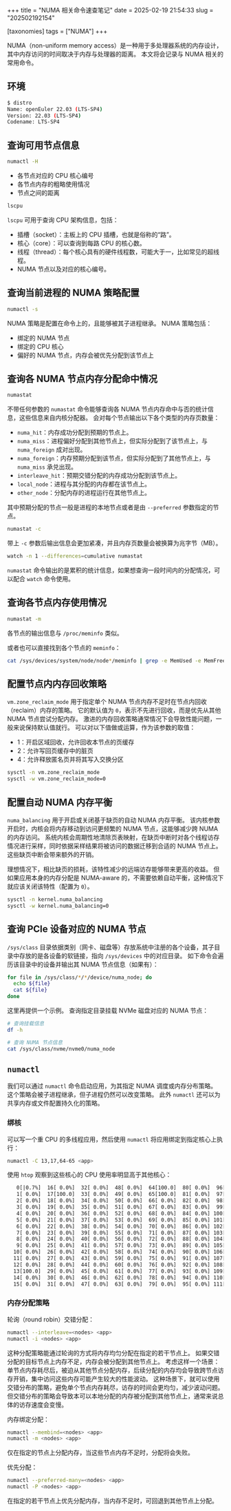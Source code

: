 +++
title = "NUMA 相关命令速查笔记"
date = 2025-02-19 21:54:33
slug = "202502192154"

[taxonomies]
tags = ["NUMA"]
+++

NUMA（non-uniform memory access）是一种用于多处理器系统的内存设计，其中内存访问的时间取决于内存与处理器的距离。
本文将会记录与 NUMA 相关的常用命令。

<!-- more -->

## 环境

```sh
$ distro
Name: openEuler 22.03 (LTS-SP4)
Version: 22.03 (LTS-SP4)
Codename: LTS-SP4
```

## 查询可用节点信息

```sh
numactl -H
```

- 各节点对应的 CPU 核心编号
- 各节点内存的粗略使用情况
- 节点之间的距离

```sh
lscpu
```

`lscpu` 可用于查询 CPU 架构信息，包括：

- 插槽（socket）：主板上的 CPU 插槽，也就是俗称的“路”。
- 核心（core）：可以查询到每路 CPU 的核心数。
- 线程（thread）：每个核心具有的硬件线程数，可能大于一，比如常见的超线程。
- NUMA 节点以及对应的核心编号。

## 查询当前进程的 NUMA 策略配置

```sh
numactl -s
```

NUMA 策略是配置在命令上的，且能够被其子进程继承。
NUMA 策略包括：

- 绑定的 NUMA 节点
- 绑定的 CPU 核心
- 偏好的 NUMA 节点，内存会被优先分配到该节点上

## 查询各 NUMA 节点内存分配命中情况

```sh
numastat
```

不带任何参数的 `numastat` 命令能够查询各 NUMA 节点内存命中与否的统计信息，这些信息来自内核分配器。
会对每个节点输出以下各个类型的内存页数量：

- `numa_hit`：内存成功分配到预期的节点上。
- `numa_miss`：进程偏好分配到其他节点上，但实际分配到了该节点上，与 `numa_foreign` 成对出现。
- `numa_foreign`：内存预期分配到该节点，但实际分配到了其他节点上，与 `numa_miss` 承兑出现。
- `interleave_hit`：预期交错分配的内存成功分配到该节点上。
- `local_node`：进程与其分配的内存都在该节点上。
- `other_node`：分配内存的进程运行在其他节点上。

其中预期分配的节点一般是进程的本地节点或者是由 `--preferred` 参数指定的节点。

```sh
numastat -c
```

带上 `-c` 参数后输出信息会更加紧凑，并且内存页数量会被换算为兆字节（MB）。

```sh
watch -n 1 --differences=cumulative numastat
```

`numastat` 命令输出的是累积的统计信息，如果想查询一段时间内的分配情况，可以配合 `watch` 命令使用。

## 查询各节点内存使用情况

```sh
numastat -m
```

各节点的输出信息与 `/proc/meminfo` 类似。

或者也可以直接找到各个节点的 `meminfo`：

```sh
cat /sys/devices/system/node/node*/meminfo | grep -e MemUsed -e MemFree -e FilePages
```

## 配置节点内内存回收策略

`vm.zone_reclaim_mode` 用于指定单个 NUMA 节点内存不足时在节点内回收（reclaim）内存的策略。
它的默认值为 `0`，表示不先进行回收，而是优先从其他 NUMA 节点尝试分配内存。
激进的内存回收策略通常情况下会导致性能问题，一般来说保持默认值就行。
可以对以下值做或运算，作为该参数的取值：

- 1：开启区域回收，允许回收本节点的页缓存
- 2：允许写回页缓存中的脏页
- 4：允许释放匿名页并将其写入交换分区

```sh
sysctl -n vm.zone_reclaim_mode
sysctl -w vm.zone_reclaim_mode=0
```

## 配置自动 NUMA 内存平衡

`numa_balancing` 用于开启或关闭基于缺页的自动 NUMA 内存平衡。
该内核参数开启时，内核会将内存移动到访问更频繁的 NUMA 节点，这能够减少跨 NUMA 的内存访问。
系统内核会周期性地清除页表映射，在缺页中断时对各个线程访存情况进行采样，同时依据采样结果将被访问的数据迁移到合适的 NUMA 节点上。
这些缺页中断会带来额外的开销。

理想情况下，相比缺页的损耗，该特性减少的远端访存能够带来更高的收益。
但如果应用本身的内存分配是 NUMA-aware 的，不需要依赖自动平衡，这种情况下就应该关闭该特性（配置为 `0`）。

```sh
sysctl -n kernel.numa_balancing
sysctl -w kernel.numa_balancing=0
```

## 查询 PCIe 设备对应的 NUMA 节点

`/sys/class` 目录依据类别（网卡、磁盘等）存放系统中注册的各个设备，其子目录中存放的是各设备的软链接，指向 `/sys/devices` 中的对应目录。
如下命令会遍历该目录中的设备并输出其 NUMA 节点信息（如果有）：

```sh
for file in /sys/class/*/*/device/numa_node; do
  echo ${file}
  cat ${file}
done
```

这里再提供一个示例。
查询指定目录挂载 NVMe 磁盘对应的 NUMA 节点：

```sh
# 查询挂载信息
df -h

# 查询 NUMA 节点信息
cat /sys/class/nvme/nvme0/numa_node
```

## `numactl`

我们可以通过 `numactl` 命令启动应用，为其指定 NUMA 调度或内存分布策略。
这个策略会被子进程继承，但子进程仍然可以改变策略。
此外 `numactl` 还可以为共享内存或文件配置持久化的策略。

### 绑核

可以写一个重 CPU 的多线程应用，然后使用 `numactl` 将应用绑定到指定核心上执行：

```sh
numactl -C 13,17,64-65 <app>
```

使用 `htop` 观察到这些核心的 CPU 使用率明显高于其他核心：

```txt
   0[|0.7%]  16[ 0.0%]  32[ 0.0%]  48[ 0.0%]  64[100.0]  80[ 0.0%]  96[ 0.0%] 112[ 0.0%]
   1[ 0.0%]  17[100.0]  33[ 0.0%]  49[ 0.0%]  65[100.0]  81[ 0.0%]  97[ 0.0%] 113[ 0.0%]
   2[ 0.0%]  18[ 0.0%]  34[ 0.0%]  50[ 0.0%]  66[ 0.0%]  82[ 0.0%]  98[ 0.0%] 114[ 0.0%]
   3[ 0.0%]  19[ 0.0%]  35[ 0.0%]  51[ 0.0%]  67[ 0.0%]  83[ 0.0%]  99[ 0.0%] 115[ 0.0%]
   4[ 0.0%]  20[ 0.0%]  36[ 0.0%]  52[ 0.0%]  68[ 0.0%]  84[ 0.0%] 100[ 0.0%] 116[ 0.0%]
   5[ 0.0%]  21[ 0.0%]  37[ 0.0%]  53[ 0.0%]  69[ 0.0%]  85[ 0.0%] 101[ 0.0%] 117[ 0.0%]
   6[ 0.0%]  22[ 0.0%]  38[ 0.0%]  54[ 0.0%]  70[ 0.0%]  86[ 0.0%] 102[ 0.0%] 118[ 0.0%]
   7[ 0.0%]  23[ 0.0%]  39[ 0.0%]  55[ 0.0%]  71[ 0.0%]  87[ 0.0%] 103[ 0.0%] 119[ 0.0%]
   8[ 0.0%]  24[ 0.0%]  40[ 0.0%]  56[ 0.0%]  72[ 0.0%]  88[ 0.0%] 104[ 0.0%] 120[|1.3%]
   9[ 0.0%]  25[ 0.0%]  41[ 0.0%]  57[ 0.0%]  73[ 0.0%]  89[ 0.0%] 105[ 0.0%] 121[ 0.0%]
  10[ 0.0%]  26[ 0.0%]  42[ 0.0%]  58[ 0.0%]  74[ 0.0%]  90[ 0.0%] 106[ 0.0%] 122[ 0.0%]
  11[ 0.0%]  27[ 0.0%]  43[ 0.0%]  59[ 0.0%]  75[ 0.0%]  91[ 0.0%] 107[ 0.0%] 123[ 0.0%]
  12[ 0.0%]  28[ 0.0%]  44[ 0.0%]  60[ 0.0%]  76[ 0.0%]  92[ 0.0%] 108[ 0.0%] 124[ 0.0%]
  13[100.0]  29[ 0.0%]  45[ 0.0%]  61[ 0.0%]  77[ 0.0%]  93[ 0.0%] 109[ 0.0%] 125[ 0.0%]
  14[ 0.0%]  30[ 0.0%]  46[ 0.0%]  62[ 0.0%]  78[ 0.0%]  94[ 0.0%] 110[ 0.0%] 126[ 0.0%]
  15[ 0.0%]  31[ 0.0%]  47[ 0.0%]  63[ 0.0%]  79[ 0.0%]  95[ 0.0%] 111[ 0.0%] 127[ 0.0%]
```

### 内存分配策略

轮询（round robin）交错分配：

```sh
numactl --interleave=<nodes> <app>
numactl -i <nodes> <app>
```

这种分配策略能通过轮询的方式将内存均匀分配在指定的若干节点上。
如果交错分配的目标节点上内存不足，内存会被分配到其他节点上。
考虑这样一个场景：单节点内存耗尽后，被迫从其他节点分配内存，后续分配的内存均会导致跨节点访存开销，集中访问这些内存可能产生较大的性能波动。
这种场景下，就可以使用交错分布的策略，避免单个节点内存耗尽，访存的时间会更均匀，减少波动问题。
但交错分布的策略会导致本可以本地分配的内存被分配到其他节点上，通常来说总体的访存速度会变慢。

内存绑定分配：

```sh
numactl --membind=<nodes> <app>
numactl -m <nodes> <app>
```

仅在指定的节点上分配内存，当这些节点内存不足时，分配将会失败。

优先分配：

```sh
numactl --preferred-many=<nodes> <app>
numactl -P <nodes> <app>
```

在指定的若干节点上优先分配内存，当内存不足时，可回退到其他节点上分配。
